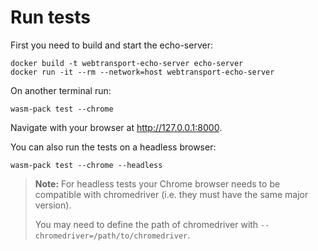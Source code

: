 # Run tests

First you need to build and start the echo-server:

```
docker build -t webtransport-echo-server echo-server
docker run -it --rm --network=host webtransport-echo-server
```

On another terminal run:

```
wasm-pack test --chrome
```

Navigate with your browser at http://127.0.0.1:8000.

You can also run the tests on a headless browser:

```
wasm-pack test --chrome --headless
```

> **Note:** For headless tests your Chrome browser needs to be compatible
> with chromedriver (i.e. they must have the same major version).
>
> You may need to define the path of chromedriver with `--chromedriver=/path/to/chromedriver`.
